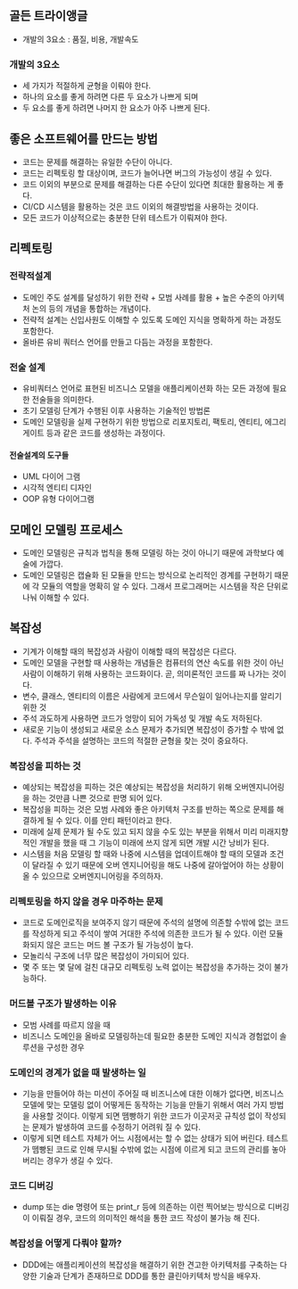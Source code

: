 ## 골든 트라이앵글
- 개발의 3요소 : 품질, 비용, 개발속도

### 개발의 3요소
- 세 가지가 적절하게 균형을 이뤄야 한다.
- 하나의 요소를 좋게 하려면 다른 두 요소가 나쁘게 되며
- 두 요소를 좋게 하려면 나머지 한 요소가 아주 나쁘게 된다.

## 좋은 소프트웨어를 만드는 방법
- 코드는 문제를 해결하는 유일한 수단이 아니다.
- 코드는 리펙토링 할 대상이며, 코드가 늘어나면 버그의 가능성이 생길 수 있다.
- 코드 이외의 부분으로 문제를 해결하는 다른 수단이 있다면 최대한 활용하는 게 좋다.
- CI/CD 시스템을 활용하는 것은 코드 이외의 해결방법을 사용하는 것이다.
- 모든 코드가 이상적으로는 충분한 단위 테스트가 이뤄져야 한다.

## 리펙토링
### 전략적설계
- 도메인 주도 설계를 달성하기 위한 전략 + 모범 사례를 활용 + 높은 수준의 아키텍처 논의 등의 개념을 통합하는 개념이다.
- 전략적 설계는 신입사원도 이해할 수 있도록 도메인 지식을 명확하게 하는 과정도 포함한다.
- 올바른 유비 쿼터스 언어를 만들고 다듬는 과정을 포함한다.


### 전술 설계
- 유비쿼터스 언어로 표현된 비즈니스 모델을 애플리케이션화 하는 모든 과정에 필요한 전술들을 의미한다.
- 초기 모델링 단계가 수행된 이후 사용하는 기술적인 방법론
- 도메인 모델링을 실제 구현하기 위한 방법으로 리포지토리, 팩토리, 엔티티, 에그리게이트 등과 같은 코드를 생성하는 과정이다.

#### 전술설계의 도구들
- UML 다이어 그램
- 시각적 엔티티 디자인
- OOP 유형 다이어그램


## 모메인 모델링 프로세스
- 도메인 모델링은 규칙과 법칙을 통해 모델링 하는 것이 아니기 때문에 과학보다 예술에 가깝다. 
- 도메인 모델링은 캡슐화 된 모듈을 만드는 방식으로 논리적인 경계를 구현하기 때문에 각 모듈의 역할을 명확히 알 수 있다. 그래서 프로그래머는 시스템을 작은 단위로 나눠 이해할 수 있다.


## 복잡성
- 기계가 이해할 때의 복잡성과 사람이 이해할 때의 복잡성은 다르다. 
- 도메인 모델을 구현할 때 사용하는 개념들은 컴퓨터의 연산 속도를 위한 것이 아닌 사람이 이해하기 위해 사용하는 코드화이다. 곧, 의미론적인 코드를 짜 나가는 것이다.
- 변수, 클래스, 엔티티의 이름은 사람에게 코드에서 무슨일이 일어나는지를 알리기 위한 것
- 주석 과도하게 사용하면 코드가 엉망이 되어 가독성 및 개발 속도 저하된다.
- 새로운 기능이 생성되고 새로운 소스 문제가 추가되면 복잡성이 증가할 수 밖에 없다. 주석과 주석을 설명하는 코드의 적절한 균형을 찾는 것이 중요하다.


### 복잡성을 피하는 것
- 예상되는 복잡성을 피하는 것은 예상되는 복잡성을 처리하기 위해 오버엔지니어링을 하는 것만큼 나쁜 것으로 판명 되어 있다.
- 복잡성을 피하는 것은 모범 사례와 좋은 아키텍처 구조를 반하는 쪽으로 문제를 해결하게 될 수 있다. 이를 안티 패턴이라고 한다.
- 미래에 실제 문제가 될 수도 있고 되지 않을 수도 있는 부분을 위해서 미리 미래지향적인 개발을 했을 때 그 기능이 미래에 쓰지 않게 되면 개발 시간 낭비가 된다.
- 시스템을 처음 모델링 할 때와 나중에 시스템을 업데이트해야 할 때의 모델과 조건이 달라질 수 있기 때문에 오버 엔지니어링을 해도 나중에 갈아엎어야 하는 상황이 올 수 있으므로 오버엔지니어링을 주의하자.


### 리펙토링을 하지 않을 경우 마주하는 문제
- 코드로 도메인로직을 보여주지 않기 때문에 주석의 설명에 의존할 수밖에 없는 코드를 작성하게 되고 주석이 쌓여 거대한 주석에 의존한 코드가 될 수 있다. 이런 모듈화되지 않은 코드는 머드 볼 구조가 될 가능성이 높다.
- 모놀리식 구조에 너무 많은 복잡성이 가미되어 있다.
- 몇 주 또는 몇 달에 걸친 대규모 리펙토링 노력 없이는 복잡성을 추가하는 것이 불가능하다.

### 머드볼 구조가 발생하는 이유
- 모범 사례를 따르지 않을 때
- 비즈니스 도메인을 올바로 모델링하는데 필요한 충분한 도메인 지식과 경험없이 솔루션을 구성한 경우

### 도메인의 경계가 없을 때 발생하는 일
- 기능을 만들어야 하는 미션이 주어질 때 비즈니스에 대한 이해가 없다면, 비즈니스 모델에 맞는 모델링 없이 어떻게든 동작하는 기능을 만들기 위해서 여러 가지 방법을 사용할 것이다. 이렇게 되면 뗌빵하기 위한 코드가 이곳저곳 규칙성 없이 작성되는 문제가 발생하여 코드를 수정하기 어려워 질 수 있다.
- 이렇게 되면 테스트 자체가 어느 시점에서는 할 수 없는 상태가 되어 버린다. 테스트가 뗌빵된 코드로 인해 무시될 수밖에 없는 시점에 이르게 되고 코드의 관리를 놓아 버리는 경우가 생길 수 있다.

### 코드 디버깅
- dump 또는 die 명령어 또는 print_r 등에 의존하는 이런 찍어보는 방식으로 디버깅이 이뤄질 경우, 코드의 의미적인 해석을 통한 코드 작성이 불가능 해 진다.

### 복잡성을 어떻게 다뤄야 할까?
- DDD에는 애플리케이션의 복잡성을 해결하기 위한 견고한 아키텍처를 구축하는 다양한 기술과 단계가 존재하므로 DDD를 통한 클린아키텍처 방식을 배우자.




